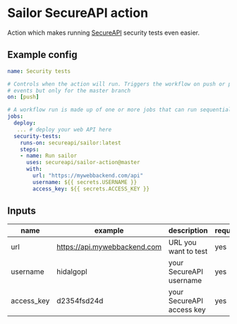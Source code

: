 # Sailor SecureAPI action
Action which makes running [SecureAPI](https://app.secureapi.dev) security tests even easier.


## Example config

```yaml
name: Security tests

# Controls when the action will run. Triggers the workflow on push or pull request
# events but only for the master branch
on: [push]

# A workflow run is made up of one or more jobs that can run sequentially or in parallel
jobs:
  deploy:
   ... # deploy your web API here
  security-tests:
    runs-on: secureapi/sailor:latest
    steps:
    - name: Run sailor
      uses: secureapi/sailor-action@master
      with:
        url: "https://mywebbackend.com/api"
        username: ${{ secrets.USERNAME }}
        access_key: ${{ secrets.ACCESS_KEY }}
```

## Inputs

| name | example | description | required |
| ---- | ------- | ----------- | -------- |
|  url | https://api.mywebbackend.com |  URL you want to test | yes |
| username | hidalgopl | your SecureAPI username | yes |
| access_key | d2354fsd24d | your SecureAPI access key | yes |

 
